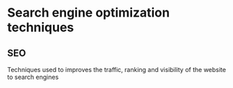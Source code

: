 # Search engine optimization techniques
## SEO
 Techniques used to improves the traffic, ranking and visibility of the website to search engines
